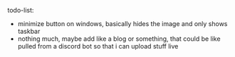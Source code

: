 todo-list:
- minimize button on windows, basically hides the image and only shows taskbar
- nothing much, maybe add like a blog or something, that could be like pulled from a discord bot so that i can upload stuff live
